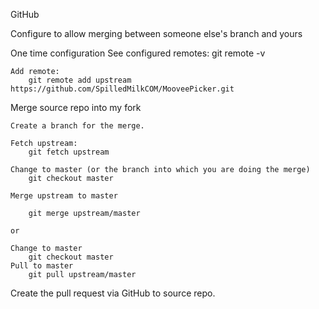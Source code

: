 GitHub


Configure to allow merging between someone else's branch and yours 

One time configuration
	See configured remotes:
		git remote -v
		
	Add remote:
		git remote add upstream https://github.com/SpilledMilkCOM/MooveePicker.git
	
Merge source repo into my fork

	Create a branch for the merge.

	Fetch upstream:
		git fetch upstream
	
	Change to master (or the branch into which you are doing the merge)
		git checkout master
	
	Merge upstream to master
	
		git merge upstream/master
		
	or
	
	Change to master
		git checkout master
	Pull to master
		git pull upstream/master

	
Create the pull request via GitHub to source repo.
